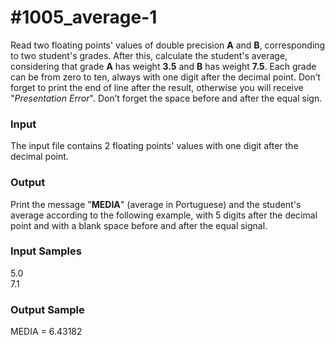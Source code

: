 # #1005_average-1

Read two floating points' values of double precision **A** and **B**, corresponding to two student's grades. After this, calculate the student's average, considering that grade **A** has weight **3.5** and **B** has weight **7.5**. Each grade can be from zero to ten, always with one digit after the decimal point. Don’t forget to print the end of line after the result, otherwise you will receive "_Presentation Error_". Don’t forget the space before and after the equal sign.

### Input

The input file contains 2 floating points' values with one digit after the decimal point.

### Output

Print the message "**MEDIA**" (average in Portuguese) and the student's average according to the following example, with 5 digits after the decimal point and with a blank space before and after the equal signal.

### Input Samples

5.0  
7.1

### Output Sample

MEDIA = 6.43182
